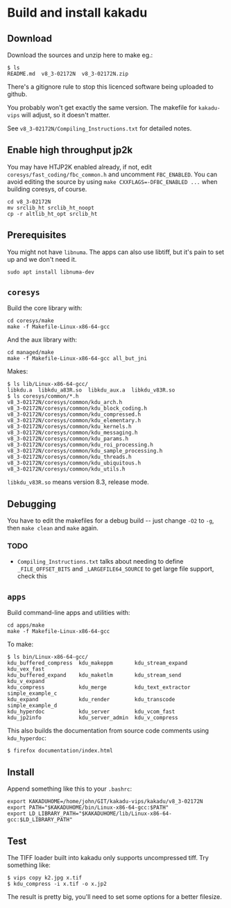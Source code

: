 # Build and install kakadu


## Download

Download the sources and unzip here to make eg.:

```
$ ls
README.md  v8_3-02172N  v8_3-02172N.zip
```

There's a gitignore rule to stop this licenced software being uploaded to
github.

You probably won't get exactly the same version. The makefile for
`kakadu-vips` will adjust, so it doesn't matter.

See `v8_3-02172N/Compiling_Instructions.txt` for detailed notes.

## Enable high throughput jp2k

You may have HTJP2K enabled already, if not, edit
`coresys/fast_coding/fbc_common.h` and uncomment `FBC_ENABLED`.
You can avoid editing the source by using `make CXXFLAGS=-DFBC_ENABLED ...`
when building coresys, of course.

```shell
cd v8_3-02172N
mv srclib_ht srclib_ht_noopt
cp -r altlib_ht_opt srclib_ht
```

## Prerequisites

You might not have `libnuma`. The apps can also use libtiff, but it's pain
to set up and we don't need it.

```shall
sudo apt install libnuma-dev
```

## `coresys`

Build the core library with:

```shell
cd coresys/make
make -f Makefile-Linux-x86-64-gcc
```

And the aux library with:

```shall
cd managed/make
make -f Makefile-Linux-x86-64-gcc all_but_jni
```

Makes:

```shell
$ ls lib/Linux-x86-64-gcc/
libkdu.a  libkdu_a83R.so  libkdu_aux.a  libkdu_v83R.so
$ ls coresys/common/*.h
v8_3-02172N/coresys/common/kdu_arch.h
v8_3-02172N/coresys/common/kdu_block_coding.h
v8_3-02172N/coresys/common/kdu_compressed.h
v8_3-02172N/coresys/common/kdu_elementary.h
v8_3-02172N/coresys/common/kdu_kernels.h
v8_3-02172N/coresys/common/kdu_messaging.h
v8_3-02172N/coresys/common/kdu_params.h
v8_3-02172N/coresys/common/kdu_roi_processing.h
v8_3-02172N/coresys/common/kdu_sample_processing.h
v8_3-02172N/coresys/common/kdu_threads.h
v8_3-02172N/coresys/common/kdu_ubiquitous.h
v8_3-02172N/coresys/common/kdu_utils.h
```

`libkdu_v83R.so` means version 8.3, release mode.

## Debugging

You have to edit the makefiles for a debug build -- just change `-O2` to `-g`,
then `make clean` and `make` again.

### TODO

- `Compiling_Instructions.txt` talks about needing to define 
  `_FILE_OFFSET_BITS` and `_LARGEFILE64_SOURCE`  to get large file support,
  check this

## `apps`

Build command-line apps and utilities with:

```shell
cd apps/make
make -f Makefile-Linux-x86-64-gcc
```

To make:

```shell
$ ls bin/Linux-x86-64-gcc/
kdu_buffered_compress  kdu_makeppm       kdu_stream_expand   kdu_vex_fast
kdu_buffered_expand    kdu_maketlm       kdu_stream_send     kdu_v_expand
kdu_compress           kdu_merge         kdu_text_extractor  simple_example_c
kdu_expand             kdu_render        kdu_transcode       simple_example_d
kdu_hyperdoc           kdu_server        kdu_vcom_fast
kdu_jp2info            kdu_server_admin  kdu_v_compress
```

This also builds the documentation from source code comments using 
`kdu_hyperdoc`:

```shell
$ firefox documentation/index.html 
```

## Install

Append something like this to your `.bashrc`:

```shell
export KAKADUHOME=/home/john/GIT/kakadu-vips/kakadu/v8_3-02172N
export PATH="$KAKADUHOME/bin/Linux-x86-64-gcc:$PATH"
export LD_LIBRARY_PATH="$KAKADUHOME/lib/Linux-x86-64-gcc:$LD_LIBRARY_PATH"
```

## Test

The TIFF loader built into kakadu only supports uncompressed tiff. Try
something like:

```
$ vips copy k2.jpg x.tif
$ kdu_compress -i x.tif -o x.jp2
```

The result is pretty big, you'll need to set some options for a better
filesize.

